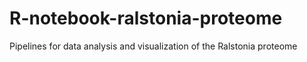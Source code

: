 # R-notebook-ralstonia-proteome
Pipelines for data analysis and visualization of the Ralstonia proteome

